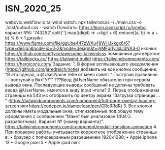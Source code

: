 # ISN_2020_25
webovio.webflow.io
tailwind watch: 
    npx tailwindcss -i ./main.css -o ./dist/output.css --watch
Почитать: https://learn.javascript.ru/symbol
вариант №6: '743252'.split('').map((digit) => +digit + 6).reduce((a, b) => a + b) % 6 + 1
дизайн: https://www.figma.com/file/ggUbe447zWXu49WHJxkgx6/6?type=design&node-id=0-2&mode=design&t=jAMFpj1yJxlJ3NA3-0
иконки: https://github.com/aniftyco/awesome-tailwindcss
помошники для вёрстки: 
    https://tailblocks.cc/
    https://tailwind.build/
    https://tailwindcomponents.com/
    https://heroicons.com/
Задание:
    1. В форме всплывающего уведомления (https://github.com/jaredreich/notie) добавить на все кнопки сообщение: 
        "Я это сделал, а @UserName тебе от меня совет: “ Поступай правильно — поступай в ВятГУ!”."
        ???Ввод @UserName обязателен при первом выводе окна. Последующие выводы сообщений не должны требовать ввода @UserName.
            имеется в виду input чтоли?
    2. Перед отображением страницы на 543 мс отобразить по центру экрана “Загрузка страницы … “ (https://tailwindcomponents.com/component/full-page-overlay-loading-screen или https://codepen.io/damcclean/pen/GRoRRdR)
    3. Все кнопки должны иметь модальные окна, стилизованные под общую тему оформления с сообщением “Макет был реализован {Ф.И.О. разработчика}. Вариант № {номер варианта}”.
        https://tailwindcomponents.com/component/modal-transition-animation
    4. При проверке работы учитывается корректное отображение страницы в:
        • браузер с полноэкранным разрешением 1920х1080;
        • Apple iphone 12
        • Google pixel 5
        • Apple ipad mini
